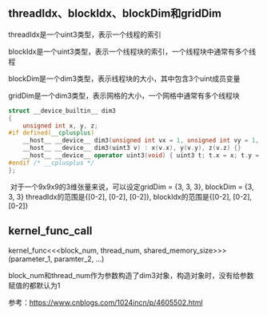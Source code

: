 ## threadIdx、blockIdx、blockDim和gridDim

threadIdx是一个uint3类型，表示一个线程的索引

blockIdx是一个uint3类型，表示一个线程块的索引，一个线程块中通常有多个线程

blockDim是一个dim3类型，表示线程块的大小，其中包含3个uint成员变量

gridDim是一个dim3类型，表示网格的大小，一个网格中通常有多个线程块

```c++
struct __device_builtin__ dim3
{
    unsigned int x, y, z;
#if defined(__cplusplus)
    __host__ __device__ dim3(unsigned int vx = 1, unsigned int vy = 1, unsigned int vz = 1) : x(vx), y(vy), z(vz) {}
    __host__ __device__ dim3(uint3 v) : x(v.x), y(v.y), z(v.z) {}
    __host__ __device__ operator uint3(void) { uint3 t; t.x = x; t.y = y; t.z = z; return t; }
#endif /* __cplusplus */
};
```

​        对于一个9x9x9的3维张量来说，可以设定gridDim = {3, 3, 3}, blockDim = {3, 3, 3} threadIdx的范围是{[0-2], [0-2], [0-2]}, blockIdx的范围是{[0-2], [0-2], [0-2]}



## kernel_func_call

kernel_func<<<block_num, thread_num, shared_memory_size>>>(parameter_1, paramter_2, ...)

block_num和thread_num作为参数构造了dim3对象，构造对象时，没有给参数赋值的都默认为1

参考：https://www.cnblogs.com/1024incn/p/4605502.html

